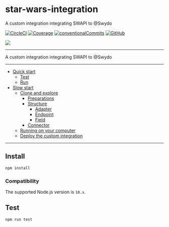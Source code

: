 # star-wars-integration

A custom integration integrating SWAPI to @Swydo

[![CircleCI](https://img.shields.io/circleci/build/github/Swydo/star-wars-integration/master.svg?label=circleci&style=flat-square)](https://circleci.com/gh/Swydo/star-wars-integration) [![Coverage](https://img.shields.io/badge/coverage-100%25-brightgreen.svg?style=flat-square)](https://istanbul.js.org/) [![conventionalCommits](https://img.shields.io/badge/conventional%20commits-1.0.0-yellow.svg?style=flat-square)](https://conventionalcommits.org) [![GitHub](https://img.shields.io/github/license/Swydo/custom-integrations.svg?style=flat-square)](https://github.com/Swydo/custom-integrations/blob/master/LICENSE)

<img src="https://user-images.githubusercontent.com/2283434/52522860-25eee400-2c8b-11e9-8602-f8de0d158600.png">

---

A custom integration integrating SWAPI to @Swydo

---

<!-- START doctoc generated TOC please keep comment here to allow auto update -->
<!-- DON'T EDIT THIS SECTION, INSTEAD RE-RUN doctoc TO UPDATE -->


- [Quick start](#quick-start)
  - [Test](#test)
  - [Run](#run)
- [Slow start](#slow-start)
  - [Clone and explore](#clone-and-explore)
    - [Preparations](#preparations)
    - [Structure](#structure)
      - [Adapter](#adapter)
      - [Endpoint](#endpoint)
      - [Field](#field)
    - [Connector](#connector)
  - [Running on your computer](#running-on-your-computer)
  - [Deploy the custom integration](#deploy-the-custom-integration)

<!-- END doctoc generated TOC please keep comment here to allow auto update -->

---




## Install

```bash
npm install
```

### Compatibility

The supported Node.js version is `10.x`.

## Test

```bash
npm run test
```
